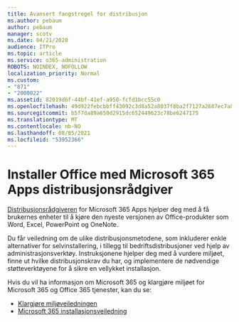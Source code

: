 ```yaml
---
title: Avansert fangstregel for distribusjon
ms.author: pebaum
author: pebaum
manager: scotv
ms.date: 04/21/2020
audience: ITPro
ms.topic: article
ms.service: o365-administration
ROBOTS: NOINDEX, NOFOLLOW
localization_priority: Normal
ms.custom:
- "871"
- "2000022"
ms.assetid: 82019d6f-44bf-41ef-a950-fcfd1bcc55c0
ms.openlocfilehash: 49d922febcbbff43092c3d8a52a8037f8ba2f7127a2687ec7a85094c76e63400
ms.sourcegitcommit: b5f7da89a650d2915dc652449623c78be6247175
ms.translationtype: MT
ms.contentlocale: nb-NO
ms.lasthandoff: 08/05/2021
ms.locfileid: "53952366"
---
```

# <a name="install-office-with-the-microsoft-365-apps-deployment-advisor"></a>Installer Office med Microsoft 365 Apps distribusjonsrådgiver

[Distribusjonsrådgiveren](https://go.microsoft.com/fwlink/?linkid=2145748) for Microsoft 365 Apps hjelper deg med å få brukernes enheter til å kjøre den nyeste versjonen av Office-produkter som Word, Excel, PowerPoint og OneNote.
  
Du får veiledning om de ulike distribusjonsmetodene, som inkluderer enkle alternativer for selvinstallering, i tillegg til bedriftsdistribusjoner ved hjelp av administrasjonsverktøy. Instruksjonene hjelper deg med å vurdere miljøet, finne ut hvilke distribusjonskrav du har, og implementere de nødvendige støtteverktøyene for å sikre en vellykket installasjon.
  
Hvis du vil ha informasjon om Microsoft 365 og klargjøre miljøet for Microsoft 365 og Office 365 tjenester, kan du se:

- [Klargjøre miljøveiledningen](https://go.microsoft.com/fwlink/?linkid=2005213)
- [Microsoft 365 installasjonsveiledning](https://go.microsoft.com/fwlink/?linkid=2072646)
